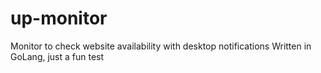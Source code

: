 # up-monitor
Monitor to check website availability with desktop notifications
Written in GoLang, just a fun test
